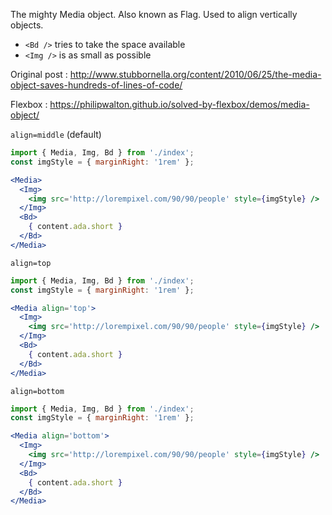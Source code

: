The mighty Media object. Also known as Flag. Used to align vertically
objects. 

* `<Bd />` tries to take the space available
* `<Img />` is as small as possible

Original post : http://www.stubbornella.org/content/2010/06/25/the-media-object-saves-hundreds-of-lines-of-code/

Flexbox : https://philipwalton.github.io/solved-by-flexbox/demos/media-object/

`align=middle` (default)

```jsx
import { Media, Img, Bd } from './index';
const imgStyle = { marginRight: '1rem' };

<Media>
  <Img>
    <img src='http://lorempixel.com/90/90/people' style={imgStyle} />
  </Img>
  <Bd>
    { content.ada.short }
  </Bd>
</Media>
```

`align=top`

```jsx
import { Media, Img, Bd } from './index';
const imgStyle = { marginRight: '1rem' };

<Media align='top'>
  <Img>
    <img src='http://lorempixel.com/90/90/people' style={imgStyle} />
  </Img>
  <Bd>
    { content.ada.short }
  </Bd>
</Media>
```

`align=bottom`

```jsx
import { Media, Img, Bd } from './index';
const imgStyle = { marginRight: '1rem' };

<Media align='bottom'>
  <Img>
    <img src='http://lorempixel.com/90/90/people' style={imgStyle} />
  </Img>
  <Bd>
    { content.ada.short }
  </Bd>
</Media>
```
